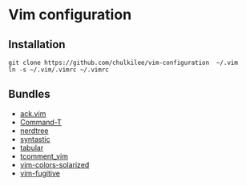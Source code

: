 # Vim configuration

## Installation

    git clone https://github.com/chulkilee/vim-configuration  ~/.vim
    ln -s ~/.vim/.vimrc ~/.vimrc

## Bundles

- [ack.vim](https://github.com/mileszs/ack.vim)
- [Command-T](https://github.com/wincent/Command-T)
- [nerdtree](https://github.com/scrooloose/nerdtree)
- [syntastic](https://github.com/scrooloose/syntastic)
- [tabular](https://github.com/godlygeek/tabular)
- [tcomment_vim](https://github.com/tomtom/tcomment_vim)
- [vim-colors-solarized](https://github.com/altercation/vim-colors-solarized)
- [vim-fugitive](https://github.com/tpope/vim-fugitive)
